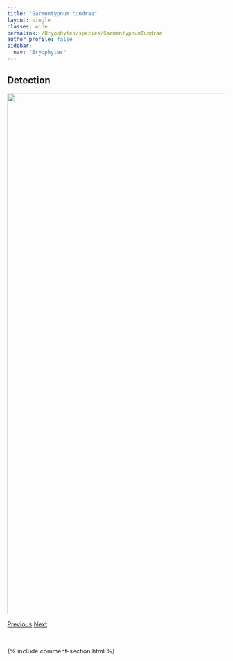 ```yaml
---
title: "Sarmentypnum tundrae"
layout: single
classes: wide
permalink: /Bryophytes/species/SarmentypnumTundrae
author_profile: false
sidebar:
  nav: "Bryophytes"
---
```


<h2>Detection</h2>

<a href="https://drive.google.com/uc?export=view&id=1f3X5xGt7DkDaDMMPoQUouviFj8Y2lU8t">
<img src="https://drive.google.com/uc?export=view&id=1f3X5xGt7DkDaDMMPoQUouviFj8Y2lU8t" height = "1200" width = "800">
</a>


<a href="/DevelopmentWebsite/Bryophytes/species/SarmentypnumSarmentosum" class="pagination--pager" title="Sarmentypnum sarmentosum">Previous</a> <a href="/DevelopmentWebsite/Bryophytes/species/ScapaniaApiculata" class="pagination--pager" title="Scapania apiculata">Next</a>

<p>&nbsp;</p>

{% include comment-section.html %}

